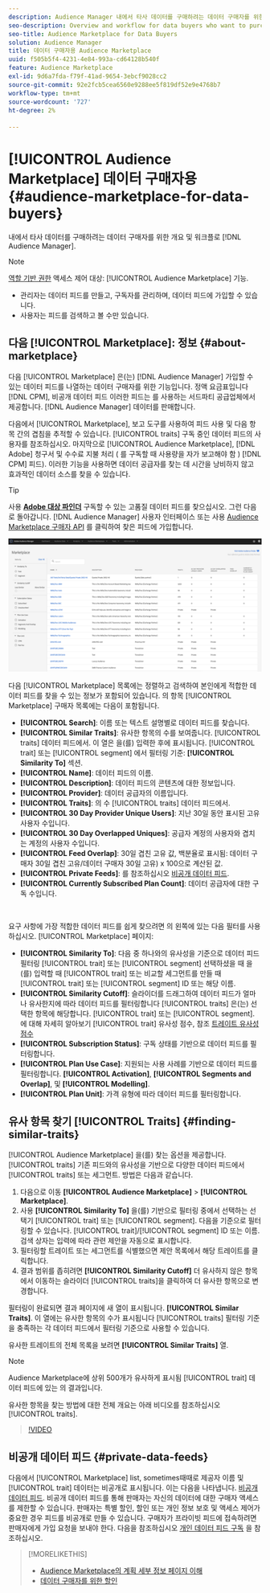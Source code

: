 ```yaml
---
description: Audience Manager 내에서 타사 데이터를 구매하려는 데이터 구매자를 위한 개요 및 워크플로
seo-description: Overview and workflow for data buyers who want to purchase third-party data from within Audience Manager
seo-title: Audience Marketplace for Data Buyers
solution: Audience Manager
title: 데이터 구매자용 Audience Marketplace
uuid: f505b5f4-4231-4e84-993a-cd64128b540f
feature: Audience Marketplace
exl-id: 9d6a7fda-f79f-41ad-9654-3ebcf9028cc2
source-git-commit: 92e2fcb5cea6560e9288ee5f819df52e9e4768b7
workflow-type: tm+mt
source-wordcount: '727'
ht-degree: 2%

---
```


# [!UICONTROL Audience Marketplace] 데이터 구매자용 {#audience-marketplace-for-data-buyers}

내에서 타사 데이터를 구매하려는 데이터 구매자를 위한 개요 및 워크플로 [!DNL Audience Manager].

>[!NOTE]
>[역할 기반 권한](../../../reporting/reports-dashboard.md) 액세스 제어 대상: [!UICONTROL Audience Marketplace] 기능.
>
>* 관리자는 데이터 피드를 만들고, 구독자를 관리하며, 데이터 피드에 가입할 수 있습니다.
>* 사용자는 피드를 검색하고 볼 수만 있습니다.


## 다음 [!UICONTROL Marketplace]: 정보 {#about-marketplace}

다음 [!UICONTROL Marketplace] 은(는) [!DNL Audience Manager] 가입할 수 있는 데이터 피드를 나열하는 데이터 구매자를 위한 기능입니다. 정액 요금표입니다 [!DNL CPM], 비공개 데이터 피드 이러한 피드는 를 사용하는 서드파티 공급업체에서 제공합니다. [!DNL Audience Manager] 데이터를 판매합니다.

다음에서 [!UICONTROL Marketplace], 보고 도구를 사용하여 피드 사용 및 다음 항목 간의 겹침을 추적할 수 있습니다. [!UICONTROL traits] 구독 중인 데이터 피드의 사용자를 참조하십시오. 마지막으로 [!UICONTROL Audience Marketplace], [!DNL Adobe] 청구서 및 수수료 지불 처리 ( 를 구독할 때 사용량을 자가 보고해야 함 ) [!DNL CPM] 피드). 이러한 기능을 사용하면 데이터 공급자를 찾는 데 시간을 낭비하지 않고 효과적인 데이터 소스를 찾을 수 있습니다.

>[!TIP]
>
>사용 **[Adobe 대상 파인더](https://www.adobe-audience-finder.com/)** 구독할 수 있는 고품질 데이터 피드를 찾으십시오. 그런 다음 로 돌아갑니다. [!DNL Audience Manager] 사용자 인터페이스 또는 사용 [Audience Marketplace 구매자 API](https://bank.demdex.com/portal/swagger/index.html#/Audience_Marketplace_Buyer_API) 를 클릭하여 찾은 피드에 가입합니다.

![buyer-marketplace-overview](assets/buyer-marketplace-overview.png)

다음 [!UICONTROL Marketplace] 목록에는 정렬하고 검색하여 본인에게 적합한 데이터 피드를 찾을 수 있는 정보가 포함되어 있습니다. 의 항목 [!UICONTROL Marketplace] 구매자 목록에는 다음이 포함됩니다.

* **[!UICONTROL Search]**: 이름 또는 텍스트 설명별로 데이터 피드를 찾습니다.
* **[!UICONTROL Similar Traits]**: 유사한 항목의 수를 보여줍니다. [!UICONTROL traits] 데이터 피드에서. 이 열은 을(를) 입력한 후에 표시됩니다. [!UICONTROL trait] 또는 [!UICONTROL segment] 에서 필터링 기준: **[!UICONTROL Similarity To]** 섹션.
* **[!UICONTROL Name]**: 데이터 피드의 이름.
* **[!UICONTROL Description]**: 데이터 피드의 콘텐츠에 대한 정보입니다.
* **[!UICONTROL Provider]**: 데이터 공급자의 이름입니다.
* **[!UICONTROL Traits]**: 의 수 [!UICONTROL traits] 데이터 피드에서.
* **[!UICONTROL 30 Day Provider Unique Users]**: 지난 30일 동안 표시된 고유 사용자 수입니다.
* **[!UICONTROL 30 Day Overlapped Uniques]**: 공급자 계정의 사용자와 겹치는 계정의 사용자 수입니다.
* **[!UICONTROL Feed Overlap]**: 30일 겹친 고유 값, 백분율로 표시됨: 데이터 구매자 30일 겹친 고유/데이터 구매자 30일 고유) x 100으로 계산된 값.
* **[!UICONTROL Private Feeds]**: 를 참조하십시오 [비공개 데이터 피드](../../../features/audience-marketplace/marketplace-private-feeds.md).
* **[!UICONTROL Currently Subscribed Plan Count]**: 데이터 공급자에 대한 구독 수입니다.

 

요구 사항에 가장 적합한 데이터 피드를 쉽게 찾으려면 의 왼쪽에 있는 다음 필터를 사용하십시오. [!UICONTROL Marketplace] 페이지:

* **[!UICONTROL Similarity To]**: 다음 중 하나와의 유사성을 기준으로 데이터 피드 필터링 [!UICONTROL trait] 또는 [!UICONTROL segment] 선택하셨을 때 을(를) 입력할 때 [!UICONTROL trait] 또는 비교할 세그먼트를 만들 때 [!UICONTROL trait] 또는 [!UICONTROL segment] ID 또는 해당 이름.
* **[!UICONTROL Similarity Cutoff]**: 슬라이더를 드래그하여 데이터 피드가 얼마나 유사한지에 따라 데이터 피드를 필터링합니다 [!UICONTROL traits] 은(는) 선택한 항목에 해당합니다. [!UICONTROL trait] 또는 [!UICONTROL segment]. 에 대해 자세히 알아보기 [!UICONTROL trait] 유사성 점수, 참조 [트레이트 유사성 점수](../../segments/trait-recommendations.md#trait-similarity-score)
* **[!UICONTROL Subscription Status]**: 구독 상태를 기반으로 데이터 피드를 필터링합니다.
* **[!UICONTROL Plan Use Case]**: 지원되는 사용 사례를 기반으로 데이터 피드를 필터링합니다. **[!UICONTROL Activation]**, **[!UICONTROL Segments and Overlap]**, 및 **[!UICONTROL Modelling]**.
* **[!UICONTROL Plan Unit]**: 가격 유형에 따라 데이터 피드를 필터링합니다.

## 유사 항목 찾기 [!UICONTROL Traits] {#finding-similar-traits}

[!UICONTROL Audience Marketplace] 을(를) 찾는 옵션을 제공합니다. [!UICONTROL traits] 기존 피드와의 유사성을 기반으로 다양한 데이터 피드에서 [!UICONTROL traits] 또는 세그먼트. 방법은 다음과 같습니다.

1. 다음으로 이동 **[!UICONTROL Audience Marketplace]** > **[!UICONTROL Marketplace]**.
2. 사용 **[!UICONTROL Similarity To]** 을(를) 기반으로 필터링 중에서 선택하는 선택기 [!UICONTROL trait] 또는 [!UICONTROL segment]. 다음을 기준으로 필터링할 수 있습니다. [!UICONTROL trait]/[!UICONTROL segment] ID 또는 이름. 검색 상자는 입력에 따라 관련 제안을 자동으로 표시합니다.
3. 필터링할 트레이트 또는 세그먼트를 식별했으면 제안 목록에서 해당 트레이트를 클릭합니다.
4. 결과 범위를 좁히려면 **[!UICONTROL Similarity Cutoff]** 더 유사하지 않은 항목에서 이동하는 슬라이더 [!UICONTROL traits]을 클릭하여 더 유사한 항목으로 변경합니다.

필터링이 완료되면 결과 페이지에 새 열이 표시됩니다. **[!UICONTROL Similar Traits]**. 이 열에는 유사한 항목의 수가 표시됩니다 [!UICONTROL traits] 필터링 기준을 충족하는 각 데이터 피드에서 필터링 기준으로 사용할 수 있습니다.

유사한 트레이트의 전체 목록을 보려면 **[!UICONTROL Similar Traits]** 열.

>[!NOTE]
>
> Audience Marketplace에 상위 500개가 유사하게 표시됨 [!UICONTROL trait] 데이터 피드에 있는 의 결과입니다.

유사한 항목을 찾는 방법에 대한 전체 개요는 아래 비디오를 참조하십시오 [!UICONTROL traits].

>[!VIDEO](https://video.tv.adobe.com/v/29370/)

## 비공개 데이터 피드 {#private-data-feeds}

다음에서 [!UICONTROL Marketplace] list, sometimes때때로 제공자 이름 및 [!UICONTROL trait] 데이터는 비공개로 표시됩니다. 이는 다음을 나타냅니다. [비공개 데이터 피드](../../../features/audience-marketplace/marketplace-private-feeds.md). 비공개 데이터 피드를 통해 판매자는 자신의 데이터에 대한 구매자 액세스를 제한할 수 있습니다. 판매자는 특별 할인, 할인 또는 개인 정보 보호 및 액세스 제어가 중요한 경우 피드를 비공개로 만들 수 있습니다. 구매자가 프라이빗 피드에 접속하려면 판매자에게 가입 요청을 보내야 한다. 다음을 참조하십시오 [개인 데이터 피드 구독](../../../features/audience-marketplace/marketplace-data-buyers/marketplace-manage-subscriptions.md#subscript-private-data-feed) 을 참조하십시오.

>[!MORELIKETHIS]
>
>* [Audience Marketplace의 계획 세부 정보 페이지 이해](../../../features/audience-marketplace/marketplace-data-buyers/marketplace-manage-subscriptions.md#marketplace-buyer-details)
>* [데이터 구매자를 위한 할인](../../../features/audience-marketplace/marketplace-data-buyers/marketplace-manage-subscriptions.md#buyer-discount)

